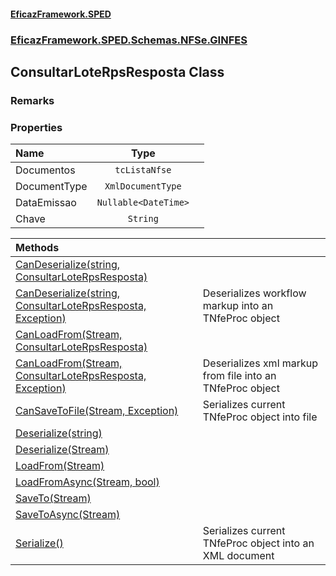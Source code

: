 #### [EficazFramework.SPED](EficazFrameworkSPED.md 'EficazFramework SPED')
### [EficazFramework.SPED.Schemas.NFSe.GINFES](EficazFramework.SPED.Schemas.NFSe.GINFES.md 'EficazFramework.SPED.Schemas.NFSe.GINFES')

## ConsultarLoteRpsResposta Class

### Remarks
### Properties

| Name | Type | |
| :--- | :---: | :--- |
| Documentos | `tcListaNfse` |  |
| DocumentType | `XmlDocumentType` |  |
| DataEmissao | `Nullable<DateTime>` |  |
| Chave | `String` |  |

| Methods | |
| :--- | :--- |
| [CanDeserialize(string, ConsultarLoteRpsResposta)](EficazFramework.SPED.Schemas.NFSe.GINFES/ConsultarLoteRpsResposta/CanDeserialize(string,ConsultarLoteRpsResposta).md 'EficazFramework.SPED.Schemas.NFSe.GINFES.ConsultarLoteRpsResposta.CanDeserialize(string, EficazFramework.SPED.Schemas.NFSe.GINFES.ConsultarLoteRpsResposta)') | |
| [CanDeserialize(string, ConsultarLoteRpsResposta, Exception)](EficazFramework.SPED.Schemas.NFSe.GINFES/ConsultarLoteRpsResposta/CanDeserialize(string,ConsultarLoteRpsResposta,Exception).md 'EficazFramework.SPED.Schemas.NFSe.GINFES.ConsultarLoteRpsResposta.CanDeserialize(string, EficazFramework.SPED.Schemas.NFSe.GINFES.ConsultarLoteRpsResposta, System.Exception)') | Deserializes workflow markup into an TNfeProc object |
| [CanLoadFrom(Stream, ConsultarLoteRpsResposta)](EficazFramework.SPED.Schemas.NFSe.GINFES/ConsultarLoteRpsResposta/CanLoadFrom(Stream,ConsultarLoteRpsResposta).md 'EficazFramework.SPED.Schemas.NFSe.GINFES.ConsultarLoteRpsResposta.CanLoadFrom(System.IO.Stream, EficazFramework.SPED.Schemas.NFSe.GINFES.ConsultarLoteRpsResposta)') | |
| [CanLoadFrom(Stream, ConsultarLoteRpsResposta, Exception)](EficazFramework.SPED.Schemas.NFSe.GINFES/ConsultarLoteRpsResposta/CanLoadFrom(Stream,ConsultarLoteRpsResposta,Exception).md 'EficazFramework.SPED.Schemas.NFSe.GINFES.ConsultarLoteRpsResposta.CanLoadFrom(System.IO.Stream, EficazFramework.SPED.Schemas.NFSe.GINFES.ConsultarLoteRpsResposta, System.Exception)') | Deserializes xml markup from file into an TNfeProc object |
| [CanSaveToFile(Stream, Exception)](EficazFramework.SPED.Schemas.NFSe.GINFES/ConsultarLoteRpsResposta/CanSaveToFile(Stream,Exception).md 'EficazFramework.SPED.Schemas.NFSe.GINFES.ConsultarLoteRpsResposta.CanSaveToFile(System.IO.Stream, System.Exception)') | Serializes current TNfeProc object into file |
| [Deserialize(string)](EficazFramework.SPED.Schemas.NFSe.GINFES/ConsultarLoteRpsResposta/Deserialize(string).md 'EficazFramework.SPED.Schemas.NFSe.GINFES.ConsultarLoteRpsResposta.Deserialize(string)') | |
| [Deserialize(Stream)](EficazFramework.SPED.Schemas.NFSe.GINFES/ConsultarLoteRpsResposta/Deserialize(Stream).md 'EficazFramework.SPED.Schemas.NFSe.GINFES.ConsultarLoteRpsResposta.Deserialize(System.IO.Stream)') | |
| [LoadFrom(Stream)](EficazFramework.SPED.Schemas.NFSe.GINFES/ConsultarLoteRpsResposta/LoadFrom(Stream).md 'EficazFramework.SPED.Schemas.NFSe.GINFES.ConsultarLoteRpsResposta.LoadFrom(System.IO.Stream)') | |
| [LoadFromAsync(Stream, bool)](EficazFramework.SPED.Schemas.NFSe.GINFES/ConsultarLoteRpsResposta/LoadFromAsync(Stream,bool).md 'EficazFramework.SPED.Schemas.NFSe.GINFES.ConsultarLoteRpsResposta.LoadFromAsync(System.IO.Stream, bool)') | |
| [SaveTo(Stream)](EficazFramework.SPED.Schemas.NFSe.GINFES/ConsultarLoteRpsResposta/SaveTo(Stream).md 'EficazFramework.SPED.Schemas.NFSe.GINFES.ConsultarLoteRpsResposta.SaveTo(System.IO.Stream)') | |
| [SaveToAsync(Stream)](EficazFramework.SPED.Schemas.NFSe.GINFES/ConsultarLoteRpsResposta/SaveToAsync(Stream).md 'EficazFramework.SPED.Schemas.NFSe.GINFES.ConsultarLoteRpsResposta.SaveToAsync(System.IO.Stream)') | |
| [Serialize()](EficazFramework.SPED.Schemas.NFSe.GINFES/ConsultarLoteRpsResposta/Serialize().md 'EficazFramework.SPED.Schemas.NFSe.GINFES.ConsultarLoteRpsResposta.Serialize()') | Serializes current TNfeProc object into an XML document |
